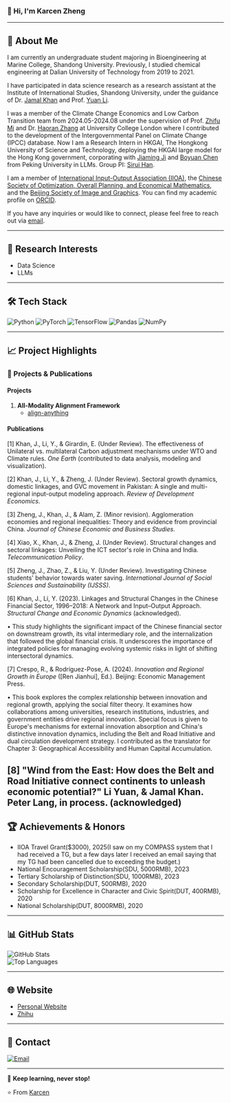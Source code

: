 ### 👋 Hi, I'm Karcen Zheng

---

## 🚀 About Me
I am currently an undergraduate student majoring in Bioengineering at Marine College, Shandong University. Previously, I studied chemical engineering at Dalian University of Technology from 2019 to 2021.

I have participated in data science research as a research assistant at the Institute of International Studies, Shandong University, under the guidance of Dr. [Jamal Khan](https://iis.wh.sdu.edu.cn/info/1216/2395.htm) and Prof. [Yuan Li](https://esnea.wh.sdu.edu.cn/info/1024/1208.htm).

I was a member of the Climate Change Economics and Low Carbon Transition team from 2024.05-2024.08 under the supervision of Prof. [Zhifu Mi](https://www.ucl.ac.uk/bartlett/construction/people/dr-zhifu-mi) and Dr. [Haoran Zhang](https://orcid.org/0000-0002-8751-5407) at University College London where I contributed to the development of the Intergovernmental Panel on Climate Change (IPCC) database. Now I am a Research Intern in HKGAI, The Hongkong University of Science and Technology, deploying the HKGAI large model for the Hong Kong government, corporating with [Jiaming Ji](https://jijiaming.com/) and [Boyuan Chen](https://cby-pku.github.io/) from Peking University in LLMs. Group PI: [Sirui Han](https://facultyprofiles.hkust.edu.hk/profiles.php?profile=sirui-han-siruihan).

I am a member of [International Input-Output Association (IIOA)](https://www.iioa.org/), the [Chinese Society of Optimization, Overall Planning, and Economical Mathematics](http://www.scope.org.cn/default.aspx), and the [Beijing Society of Image and Graphics](http://www.bsig.org.cn/). You can find my academic profile on [ORCID](https://orcid.org/0009-0003-1318-7986).

If you have any inquiries or would like to connect, please feel free to reach out via [email](karcenzheng17@gmail.com).

---

## 🔬 Research Interests
- Data Science
- LLMs

---

## 🛠️ Tech Stack
![Python](https://img.shields.io/badge/-Python-black?style=flat-square&logo=python)
![PyTorch](https://img.shields.io/badge/-PyTorch-black?style=flat-square&logo=pytorch)
![TensorFlow](https://img.shields.io/badge/-TensorFlow-black?style=flat-square&logo=tensorflow)
![Pandas](https://img.shields.io/badge/-Pandas-black?style=flat-square&logo=pandas)
![NumPy](https://img.shields.io/badge/-NumPy-black?style=flat-square&logo=numpy)

---

## 📈 Project Highlights

### 🤖 Projects & Publications
#### Projects
1. **All-Modality Alignment Framework**
   - [align-anything](https://github.com/PKU-Alignment/align-anything)
  
#### Publications
[1] Khan, J., Li, Y., & Girardin, E. (Under Review). The effectiveness of Unilateral vs. multilateral Carbon adjustment mechanisms under WTO and Climate rules. *One Earth* (contributed to data analysis, modeling and visualization).

[2] Khan, J., Li, Y., & Zheng, J. (Under Review). Sectoral growth dynamics, domestic linkages, and GVC movement in Pakistan: A single and multi-regional input-output modeling approach. *Review of Development Economics*.

[3] Zheng, J., Khan, J., & Alam, Z. (Minor revision). Agglomeration economies and regional inequalities: Theory and evidence from provincial China. *Journal of Chinese Economic and Business Studies*.

[4] Xiao, X., Khan, J., & Zheng, J. (Under Review). Structural changes and sectoral linkages: Unveiling the ICT sector's role in China and India. *Telecommunication Policy*.

[5] Zheng, J., Zhao, Z., & Liu, Y. (Under Review). Investigating Chinese students' behavior towards water saving. *International Journal of Social Sciences and Sustainability (IJSSS)*.

[6] Khan, J., Li, Y. (2023). Linkages and Structural Changes in the Chinese Financial Sector, 1996–2018: A Network and Input–Output Approach. *Structural Change and Economic Dynamics* (acknowledged).

• This study highlights the significant impact of the Chinese financial sector on downstream growth, its vital intermediary role, and the internalization that followed the global financial crisis. It underscores the importance of integrated policies for managing evolving systemic risks in light of shifting intersectoral dynamics.

[7] Crespo, R., & Rodríguez-Pose, A. (2024). *Innovation and Regional Growth in Europe* ([Ren Jianhui], Ed.). Beijing: Economic Management Press.

• This book explores the complex relationship between innovation and regional growth, applying the social filter theory. It examines how collaborations among universities, research institutions, industries, and government entities drive regional innovation. Special focus is given to Europe's mechanisms for external innovation absorption and China's distinctive innovation dynamics, including the Belt and Road Initiative and dual circulation development strategy. I contributed as the translator for Chapter 3: Geographical Accessibility and Human Capital Accumulation.

[8] "Wind from the East: How does the Belt and Road Initiative connect continents to unleash economic potential?" Li Yuan, & Jamal Khan. Peter Lang, in process. (acknowledged)
---

## 🏆 Achievements & Honors
- IIOA Travel Grant($3000), 2025(I saw on my COMPASS system that I had received a TG, but a few days later I received an email saying that my TG had been cancelled due to exceeding the budget.)
- National Encouragement Scholarship(SDU, 5000RMB), 2023
- Tertiary Scholarship of Distinction(SDU, 1000RMB), 2023
- Secondary Scholarship(DUT, 500RMB), 2020
- Scholarship for Excellence in Character and Civic Spirit(DUT, 400RMB), 2020
- National Scholarship(DUT, 8000RMB), 2020

---

## 📊 GitHub Stats  
![GitHub Stats](https://github-readme-stats.vercel.app/api?username=Karcen&show_icons=true&theme=radical)  
![Top Languages](https://github-readme-stats.vercel.app/api/top-langs/?username=Karcen&layout=compact&theme=radical)

---

## 🌐 Website
- [Personal Website](https://karcen.github.io/zhengjiacheng.github.io/)  
- [Zhihu](https://www.zhihu.com/people/karcenzheng)

---

## 💌 Contact
[![Email](https://img.shields.io/badge/Email-me-blue?style=flat-square&logo=gmail)](mailto:karcenzheng17@gmail.net)

---

📢 **Keep learning, never stop!**  

⭐ From [Karcen](https://github.com/Karcen)
